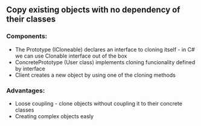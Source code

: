 ﻿## Copy existing objects with no dependency of their classes

### Components:
 * The Prototype (ICloneable) declares an interface to cloning itself - in C# we can use Clonable interface out of the box
 * ConcretePrototype (User class) implements cloning funcionality defined by interface
 * Client creates a new object by using one of the cloning methods
   
### Advantages:
 * Loose coupling - clone objects without coupling it to their concrete classes
 * Creating complex objects easly
